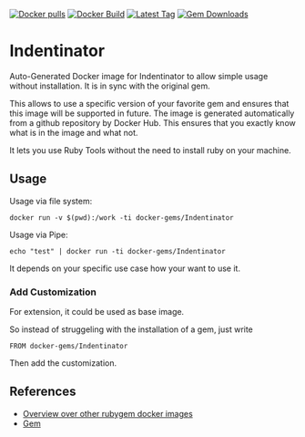 [![Docker pulls](https://img.shields.io/docker/pulls/rubygem/Indentinator.svg)](https://hub.docker.com/r/rubygem/Indentinator/)
[![Docker Build](https://img.shields.io/docker/automated/rubygem/Indentinator.svg)](https://hub.docker.com/r/rubygem/Indentinator/)
[![Latest Tag](https://img.shields.io/github/tag/docker-rubygem/Indentinator.svg)](https://hub.docker.com/r/rubygem/Indentinator/)
[![Gem Downloads](https://img.shields.io/gem/dt/Indentinator.svg)](https://rubygems.org/gems/Indentinator/)
# Indentinator

Auto-Generated Docker image for Indentinator to allow simple usage without installation.
It is in sync with the original gem.

This allows to use a specific version of your favorite gem and ensures that this image will be supported in future.
The image is generated automatically from a github repository by Docker Hub.
This ensures that you exactly know what is in the image and what not.

It lets you use Ruby Tools without the need to install ruby on your machine.

## Usage

Usage via file system:

`docker run -v $(pwd):/work -ti docker-gems/Indentinator`

Usage via Pipe:

`echo "test" | docker run -ti docker-gems/Indentinator`

It depends on your specific use case how your want to use it.

### Add Customization

For extension, it could be used as base image.

So instead of struggeling with the installation of a gem, just write

`FROM docker-gems/Indentinator`

Then add the customization.

## References

 - [Overview over other rubygem docker images](https://github.com/thinkbot/docker-rubygem)
 - [Gem](https://rubygems.org/gems/Indentinator/)
